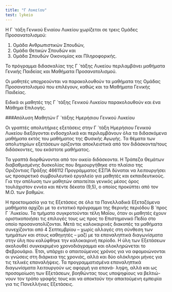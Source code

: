 ```yaml
---
title: "Γ Λυκείου"
test: lykeio
---
```


Η Γ ́ τάξη Γενικού Ενιαίου Λυκείου χωρίζεται σε τρεις Ομάδες Προσανατολισμού:

 1. Ομάδα Ανθρωπιστικών Σπουδών,
 2. Ομάδα Θετικών Σπουδών και
 3. Ομάδα Σπουδών Οικονομίας και Πληροφορικής.

Το πρόγραμμα διδασκαλίας της Γ ́ τάξης Λυκείου περιλαμβάνει μαθήματα Γενικής Παιδείας και Μαθήματα
Προσανατολισμού.

Οι μαθητές υποχρεούνται να παρακολουθούν τα μαθήματα της Ομάδας Προσανατολισμού που επιλέγουν,
καθώς και τα Μαθήματα Γενικής Παιδείας.

Ειδικά οι μαθητές της Γ ́ τάξης Γενικού Λυκείου παρακολουθούν και ένα Μάθημα Επιλογής.

###Απόλυση Μαθητών Γ ́ τάξης Ημερήσιου Γενικού Λυκείου

Οι γραπτές απολυτήριες εξετάσεις στην Γ ́ τάξη Ημερήσιου Γενικού Λυκείου διεξάγονται ενδοσχολικά και
περιλαμβάνουν όλα τα διδασκόμενα μαθήματα εκτός του μαθήματος της Φυσικής Αγωγής.
Τα θέματα των απολυτηρίων εξετάσεων ορίζονται αποκλειστικά από τον διδάσκοντα/τους διδάσκοντες, του
εκάστοτε μαθήματος.

Τα γραπτά διορθώνονται από τον οικείο διδάσκοντα.
Η Τράπεζα Θεμάτων διαβαθμισμένης δυσκολίας που δημιουργήθηκε στο πλαίσιο της Οριζόντιας Πράξης
466112 Προγράμματος ΕΣΠΑ δύναται να λειτουργήσει ως προαιρετικό συμβουλευτικό εργαλείο για μαθητές
και εκπαιδευτικούς.
Για την απόλυση των μαθητών απαιτείται γενικός μέσος όρος τουλάχιστον εννέα και πέντε δέκατα (9,5), ο
οποίος προκύπτει από τον Μ.Ο. των βαθμών.

Η προετοιμασία για τις Εξετάσεις σε όλα τα Πανελλαδικά Εξεταζόμενα μαθήματα αρχίζει με
το εντατικό πρόγραμμα της θερινής περιόδου Β ́ προς Γ ́ Λυκείου.
Τα τμήματα συγκροτούνται τέλη Μαΐου, όταν οι μαθητές έχουν οριστικοποιήσει τις επιλογές τους ως προς
το Επιστημονικό Πεδίο στο οποίο προσανατολίζονται.
Μετά τις καλοκαιρινές διακοπές τα μαθήματα συνεχίζονται από 4 Σεπτεμβρίου
– χωρίς αλλαγές στη σύνθεση των τμημάτων και στους καθηγητές – μαζί με τα επαναληπτικά διαγωνίσματα
στην ύλη που καλύφθηκε την καλοκαιρινή περίοδο.
Η ύλη των Εξετάσεων ακολουθεί συγκεκριμένο χρονοδιάγραμμα και ολοκληρώνεται το Φεβρουάριο.
Έτσι, υπάρχει ο απαιτούμενος χρόνος για να αφομοιώνονται οι γνώσεις στη
διάρκεια της χρονιάς, αλλά και δύο ολόκληροι μήνες για τις τελικές επαναλήψεις.
Τα προγραμματισμένα επαναληπτικά διαγωνίσματα λειτουργούν ως αφορμή για επανά-
ληψη, αλλά και ως προσομοίωση των Εξετάσεων, βοηθώντας τους υποψηφίους να βελτιώ-
νουν τον τρόπο γραφής τους και να αποκτούν την απαιτούμενη εμπειρία για τις
Πανελλήνιες Εξετάσεις.
